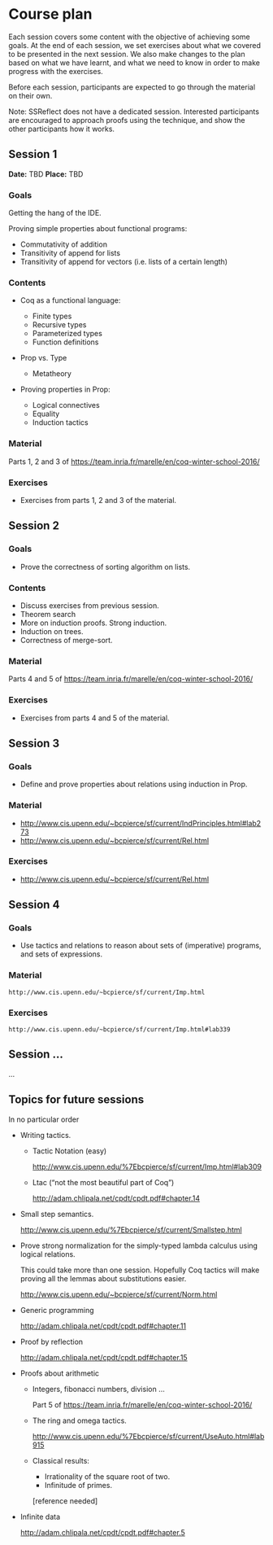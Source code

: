 # Course plan
Each session covers some content with the objective of achieving some goals.
At the end of each session, we set exercises about what we covered to be
presented in the next session. We also make changes to the plan based on
what we have learnt, and what we need to know in order to make progress
with the exercises.

Before each session, participants are expected to go through the material
on their own.

Note: SSReflect does not have a dedicated session. Interested participants
are encouraged to approach proofs using the technique, and show the other
participants how it works.

## Session 1

**Date:** TBD
**Place:** TBD

### Goals

  Getting the hang of the IDE.

  Proving simple properties about functional programs:

   - Commutativity of addition
   - Transitivity of append for lists
   - Transitivity of append for vectors
     (i.e. lists of a certain length)

### Contents

  - Coq as a functional language:
    - Finite types
    - Recursive types
    - Parameterized types
    - Function definitions

  - Prop vs. Type
    - Metatheory

  - Proving properties in Prop:
    - Logical connectives
    - Equality
    - Induction tactics

### Material

   Parts 1, 2 and 3 of
   https://team.inria.fr/marelle/en/coq-winter-school-2016/

### Exercises

  - Exercises from parts 1, 2 and 3 of the material.

## Session 2

### Goals

 - Prove the correctness of sorting algorithm on lists.

### Contents

  - Discuss exercises from previous session.
  - Theorem search
  - More on induction proofs. Strong induction.
  - Induction on trees.
  - Correctness of merge-sort.

### Material

 Parts 4 and 5 of
 https://team.inria.fr/marelle/en/coq-winter-school-2016/

### Exercises

 - Exercises from parts 4 and 5 of the material.

## Session 3

### Goals

 - Define and prove properties about relations using induction in Prop.

### Material

 - http://www.cis.upenn.edu/~bcpierce/sf/current/IndPrinciples.html#lab273
 - http://www.cis.upenn.edu/~bcpierce/sf/current/Rel.html

### Exercises

 - http://www.cis.upenn.edu/~bcpierce/sf/current/Rel.html

## Session 4

### Goals

  - Use tactics and relations to reason about sets of (imperative) programs,
    and sets of expressions.

### Material

    http://www.cis.upenn.edu/~bcpierce/sf/current/Imp.html

### Exercises

    http://www.cis.upenn.edu/~bcpierce/sf/current/Imp.html#lab339

## Session …

…

## Topics for future sessions

  In no particular order

  - Writing tactics.

    - Tactic Notation (easy)

      http://www.cis.upenn.edu/%7Ebcpierce/sf/current/Imp.html#lab309

    - Ltac (“not the most beautiful part of Coq”)

      http://adam.chlipala.net/cpdt/cpdt.pdf#chapter.14

  - Small step semantics.

    http://www.cis.upenn.edu/%7Ebcpierce/sf/current/Smallstep.html

  - Prove strong normalization for the simply-typed lambda calculus
    using logical relations.

    This could take more than one session. Hopefully Coq tactics will make
    proving all the lemmas about substitutions easier.

    http://www.cis.upenn.edu/~bcpierce/sf/current/Norm.html

  - Generic programming

    http://adam.chlipala.net/cpdt/cpdt.pdf#chapter.11

  - Proof by reflection

    http://adam.chlipala.net/cpdt/cpdt.pdf#chapter.15


  - Proofs about arithmetic

    - Integers, fibonacci numbers, division …

      Part 5 of https://team.inria.fr/marelle/en/coq-winter-school-2016/

    - The ring and omega tactics.

      http://www.cis.upenn.edu/%7Ebcpierce/sf/current/UseAuto.html#lab915

    - Classical results:

      - Irrationality of the square root of two.
      - Infinitude of primes.

      [reference needed]

  - Infinite data

    http://adam.chlipala.net/cpdt/cpdt.pdf#chapter.5
